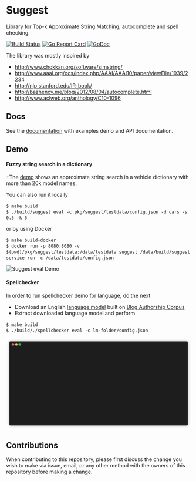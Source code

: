 # Suggest

Library for Top-k Approximate String Matching, autocomplete and spell checking.

[![Build Status](https://travis-ci.com/suggest-go/suggest.svg?branch=master)](https://travis-ci.com/suggest-go/suggest)
[![Go Report Card](https://goreportcard.com/badge/github.com/suggest-go/suggest)](https://goreportcard.com/report/github.com/suggest-go/suggest)
[![GoDoc](https://godoc.org/github.com/suggest-go/suggest?status.svg)](https://godoc.org/github.com/suggest-go/suggest)

The library was mostly inspired by
- http://www.chokkan.org/software/simstring/
- http://www.aaai.org/ocs/index.php/AAAI/AAAI10/paper/viewFile/1939/2234
- http://nlp.stanford.edu/IR-book/
- http://bazhenov.me/blog/2012/08/04/autocomplete.html
- http://www.aclweb.org/anthology/C10-1096

## Docs

See the [documentation](https://suggest-go.github.io/) with examples demo and API documentation.

## Demo

#### Fuzzy string search in a dictionary

+The [demo](https://suggest-go.github.io/docs/purpose.html) shows an approximate string search in a vehicle dictionary with more than 20k model names.

You can also run it locally

```
$ make build
$ ./build/suggest eval -c pkg/suggest/testdata/config.json -d cars -s 0.5 -k 5
```

or by using Docker

```
$ make build-docker
$ docker run -p 8080:8080 -v $(pwd)/pkg/suggest/testdata:/data/testdata suggest /data/build/suggest service-run -c /data/testdata/config.json
```

![Suggest eval Demo](suggest-eval.gif)

#### Spellchecker

In order to run spellchecker demo for language, do the next

* Download an English [language model](https://app.box.com/s/elogon8jdimqjdvfncr06b0qjngasljc) built on [Blog Authorship Corpus](http://u.cs.biu.ac.il/~koppel/BlogCorpus.htm)
* Extract downloaded language model and perform
```
$ make build
$ ./build/./spellchecker eval -c lm-folder/config.json
```

![Spellchecker eval Demo](spellchecker-eval.gif)

## Contributions

When contributing to this repository, please first discuss the change you wish to make via issue, email, or any other method with the owners of this repository before making a change.
